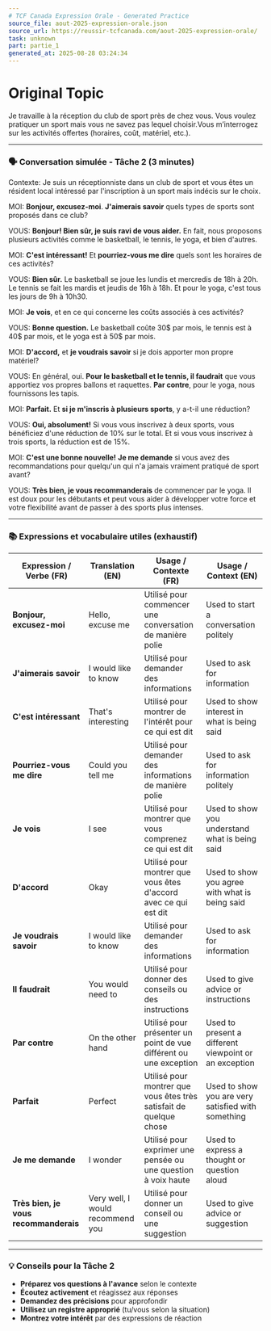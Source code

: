 ```yaml
---
# TCF Canada Expression Orale - Generated Practice
source_file: aout-2025-expression-orale.json
source_url: https://reussir-tcfcanada.com/aout-2025-expression-orale/
task: unknown
part: partie_1
generated_at: 2025-08-28 03:24:34
---
```


# Original Topic
Je travaille à la réception du club de sport près de chez vous. Vous voulez pratiquer un sport mais vous ne savez pas lequel choisir.Vous m’interrogez sur les activités offertes (horaires, coût, matériel, etc.).

---

### 🗣️ Conversation simulée - Tâche 2 (3 minutes)

Contexte: Je suis un réceptionniste dans un club de sport et vous êtes un résident local intéressé par l'inscription à un sport mais indécis sur le choix.

MOI: **Bonjour, excusez-moi**. **J'aimerais savoir** quels types de sports sont proposés dans ce club?

VOUS: **Bonjour! Bien sûr, je suis ravi de vous aider.** En fait, nous proposons plusieurs activités comme le basketball, le tennis, le yoga, et bien d'autres.

MOI: **C'est intéressant!** Et **pourriez-vous me dire** quels sont les horaires de ces activités?

VOUS: **Bien sûr.** Le basketball se joue les lundis et mercredis de 18h à 20h. Le tennis se fait les mardis et jeudis de 16h à 18h. Et pour le yoga, c'est tous les jours de 9h à 10h30.

MOI: **Je vois**, et en ce qui concerne les coûts associés à ces activités?

VOUS: **Bonne question.** Le basketball coûte 30$ par mois, le tennis est à 40$ par mois, et le yoga est à 50$ par mois.

MOI: **D'accord,** et **je voudrais savoir** si je dois apporter mon propre matériel?

VOUS: En général, oui. **Pour le basketball et le tennis, il faudrait** que vous apportiez vos propres ballons et raquettes. **Par contre**, pour le yoga, nous fournissons les tapis.

MOI: **Parfait.** Et **si je m'inscris à plusieurs sports**, y a-t-il une réduction?

VOUS: **Oui, absolument!** Si vous vous inscrivez à deux sports, vous bénéficiez d'une réduction de 10% sur le total. Et si vous vous inscrivez à trois sports, la réduction est de 15%.

MOI: **C'est une bonne nouvelle!** **Je me demande** si vous avez des recommandations pour quelqu'un qui n'a jamais vraiment pratiqué de sport avant?

VOUS: **Très bien, je vous recommanderais** de commencer par le yoga. Il est doux pour les débutants et peut vous aider à développer votre force et votre flexibilité avant de passer à des sports plus intenses.

---

### 📚 Expressions et vocabulaire utiles (exhaustif)

| Expression / Verbe (FR) | Translation (EN) | Usage / Contexte (FR) | Usage / Context (EN) |
|-------------------------|------------------|-----------------------|----------------------|
| **Bonjour, excusez-moi**      | Hello, excuse me  | Utilisé pour commencer une conversation de manière polie       | Used to start a conversation politely           |
| **J'aimerais savoir**      | I would like to know  | Utilisé pour demander des informations       | Used to ask for information           |
| **C'est intéressant**      | That's interesting  | Utilisé pour montrer de l'intérêt pour ce qui est dit       | Used to show interest in what is being said           |
| **Pourriez-vous me dire**      | Could you tell me  | Utilisé pour demander des informations de manière polie       | Used to ask for information politely           |
| **Je vois**      | I see  | Utilisé pour montrer que vous comprenez ce qui est dit       | Used to show you understand what is being said           |
| **D'accord**      | Okay  | Utilisé pour montrer que vous êtes d'accord avec ce qui est dit       | Used to show you agree with what is being said           |
| **Je voudrais savoir**      | I would like to know  | Utilisé pour demander des informations       | Used to ask for information           |
| **Il faudrait**      | You would need to  | Utilisé pour donner des conseils ou des instructions       | Used to give advice or instructions           |
| **Par contre**      | On the other hand  | Utilisé pour présenter un point de vue différent ou une exception       | Used to present a different viewpoint or an exception           |
| **Parfait**      | Perfect  | Utilisé pour montrer que vous êtes très satisfait de quelque chose       | Used to show you are very satisfied with something           |
| **Je me demande**      | I wonder  | Utilisé pour exprimer une pensée ou une question à voix haute       | Used to express a thought or question aloud           |
| **Très bien, je vous recommanderais**      | Very well, I would recommend you  | Utilisé pour donner un conseil ou une suggestion       | Used to give advice or suggestion           |

---

### 💡 Conseils pour la Tâche 2

- **Préparez vos questions à l'avance** selon le contexte
- **Écoutez activement** et réagissez aux réponses
- **Demandez des précisions** pour approfondir
- **Utilisez un registre approprié** (tu/vous selon la situation)
- **Montrez votre intérêt** par des expressions de réaction
